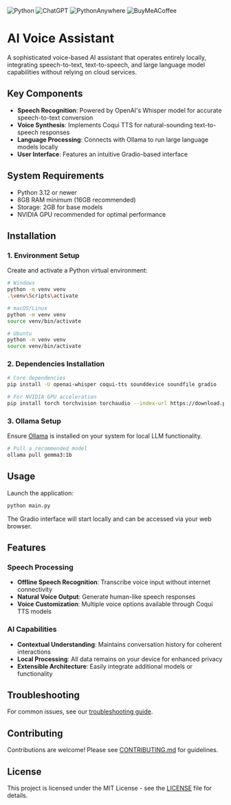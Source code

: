 ![Python](https://img.shields.io/badge/python-3670A0?style=for-the-badge&logo=python&logoColor=ffdd54)
![ChatGPT](https://img.shields.io/badge/chatGPT-74aa9c?style=for-the-badge&logo=openai&logoColor=white)
![PythonAnywhere](https://img.shields.io/badge/pythonanywhere-%232F9FD7.svg?style=for-the-badge&logo=pythonanywhere&logoColor=151515)
![BuyMeACoffee](https://img.shields.io/badge/Buy%20Me%20a%20Coffee-ffdd00?style=for-the-badge&logo=buy-me-a-coffee&logoColor=black)

# AI Voice Assistant

A sophisticated voice-based AI assistant that operates entirely locally, integrating speech-to-text, text-to-speech, and large language model capabilities without relying on cloud services.

## Key Components

- **Speech Recognition**: Powered by OpenAI's Whisper model for accurate speech-to-text conversion
- **Voice Synthesis**: Implements Coqui TTS for natural-sounding text-to-speech responses
- **Language Processing**: Connects with Ollama to run large language models locally
- **User Interface**: Features an intuitive Gradio-based interface

## System Requirements

- Python 3.12 or newer
- 8GB RAM minimum (16GB recommended)
- Storage: 2GB for base models
- NVIDIA GPU recommended for optimal performance

## Installation

### 1. Environment Setup

Create and activate a Python virtual environment:

```bash
# Windows
python -m venv venv
.\venv\Scripts\activate

# macOS/Linux
python -m venv venv
source venv/bin/activate

# Ubuntu
python -m venv venv
source venv/bin/activate
```

### 2. Dependencies Installation

```bash
# Core dependencies
pip install -U openai-whisper coqui-tts sounddevice soundfile gradio

# For NVIDIA GPU acceleration
pip install torch torchvision torchaudio --index-url https://download.pytorch.org/whl/cu118 
```

### 3. Ollama Setup

Ensure [Ollama](https://ollama.ai/) is installed on your system for local LLM functionality.

```bash
# Pull a recommended model
ollama pull gemma3:1b
```

## Usage

Launch the application:

```bash
python main.py
```

The Gradio interface will start locally and can be accessed via your web browser.

## Features

### Speech Processing
- **Offline Speech Recognition**: Transcribe voice input without internet connectivity
- **Natural Voice Output**: Generate human-like speech responses
- **Voice Customization**: Multiple voice options available through Coqui TTS models

### AI Capabilities
- **Contextual Understanding**: Maintains conversation history for coherent interactions
- **Local Processing**: All data remains on your device for enhanced privacy
- **Extensible Architecture**: Easily integrate additional models or functionality

## Troubleshooting

For common issues, see our [troubleshooting guide](./docs/troubleshooting.md).

## Contributing

Contributions are welcome! Please see [CONTRIBUTING.md](./CONTRIBUTING.md) for guidelines.

## License

This project is licensed under the MIT License - see the [LICENSE](./LICENSE) file for details.